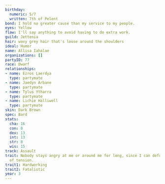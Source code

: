 ```yaml
---
birthday:
  numeric: 5/7
  written: 7th of Pelent
bond: I hold no greater cause than my service to my people.
eyes: Yellow
flaw: I'll say anything to avoid having to do extra work.
guild: Jettenia
hair: wavy grey hair that's loose around the shoulders
ideal: Humor
name: Allisa Iahalae
organizations: []
partyID: 77
race: Dwarf
relationships:
- name: Ezros Laerdya
  type: partymate
- name: Jaedyn Arbane
  type: partymate
- name: Tylus Ytharra
  type: partymate
- name: Lichie Halliwell
  type: partymate
skin: Dark Brown
spec: Bard
stats:
  cha: 16
  con: 8
  dex: 13
  int: 13
  str: 8
  wis: 15
track: Assault
trait: Nobody stays angry at me or around me for long, since I can defuse any amount
  of tension.
trait1: Hardworking
trait2: Fatalistic
year: 3
---
```

